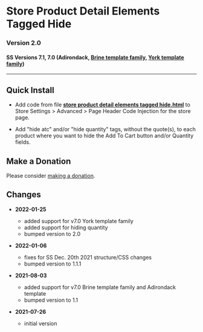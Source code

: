 # Store Product Detail Elements Tagged Hide

### Version 2.0

#### SS Versions 7.1, 7.0 (Adirondack, [Brine template family](https://support.squarespace.com/hc/en-us/articles/212512738-Brine-template-family), [York template family](https://support.squarespace.com/hc/en-us/articles/218211197-York-template-family))

---

## Quick Install

* Add code from file
  **[store product detail elements tagged hide.html](store%20product%20detail%20elements%20tagged%20hide.html#L1)**
  to Store Settings > Advanced > Page Header Code Injection for the store page.
  
* Add "hide atc" and/or "hide quantity" tags, without the quote(s), to each
  product where you want to hide the Add To Cart button and/or Quantity fields.

## Make a Donation

Please consider
[making a donation](https://github.com/tomsWebConsulting/twcsl#make-a-donation).

## Changes

* **2022-01-25**

  * added support for v7.0 York template family
  * added support for hiding quantity
  * bumped version to 2.0
  
* **2022-01-06**

  * fixes for SS Dec. 20th 2021 structure/CSS changes
  * bumped version to 1.1.1
  
* **2021-08-03**

  * added support for v7.0 Brine template family and Adirondack template
  * bumped version to 1.1
  
* **2021-07-26**

  * initial version
